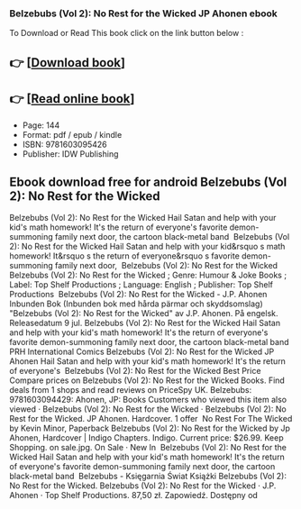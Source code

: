 ### Belzebubs (Vol 2): No Rest for the Wicked JP Ahonen ebook

To Download or Read This book click on the link button below :

## 👉  [**[Download book](http://filesbooks.info/download.php?group=book&from=github.com&id=714112&lnk=1063 "Download book")**]

## 👉  [**[Read online book](http://filesbooks.info/download.php?group=book&from=github.com&id=714112&lnk=1063 "Read online book")**]


* Page: 144
* Format: pdf / epub / kindle
* ISBN: 9781603095426
* Publisher: IDW Publishing



## Ebook download free for android Belzebubs (Vol 2): No Rest for the Wicked



 Belzebubs (Vol 2): No Rest for the Wicked Hail Satan and help with your kid&#039;s math homework! It&#039;s the return of everyone&#039;s favorite demon-summoning family next door, the cartoon black-metal band 
 Belzebubs (Vol 2): No Rest for the Wicked Hail Satan and help with your kid&amp;rsquo s math homework! It&amp;rsquo s the return of everyone&amp;rsquo s favorite demon-summoning family next door, 
 Belzebubs (Vol 2): No Rest for the Wicked Belzebubs (Vol 2): No Rest for the Wicked ; Genre: Humour &amp; Joke Books ; Label: Top Shelf Productions ; Language: English ; Publisher: Top Shelf Productions 
 Belzebubs (Vol 2): No Rest for the Wicked - J.P. Ahonen Inbunden Bok (Inbunden bok med hårda pärmar och skyddsomslag) &quot;Belzebubs (Vol 2): No Rest for the Wicked&quot; av J.P. Ahonen. På engelsk. Releasedatum 9 jul.
 Belzebubs (Vol 2): No Rest for the Wicked Hail Satan and help with your kid&#039;s math homework! It&#039;s the return of everyone&#039;s favorite demon-summoning family next door, the cartoon black-metal band 
 PRH International Comics Belzebubs (Vol 2): No Rest for the Wicked JP Ahonen Hail Satan and help with your kid&#039;s math homework! It&#039;s the return of everyone&#039;s 
 Belzebubs (Vol 2): No Rest for the Wicked Best Price Compare prices on Belzebubs (Vol 2): No Rest for the Wicked Books. Find deals from 1 shops and read reviews on PriceSpy UK.
 Belzebubs: 9781603094429: Ahonen, JP: Books Customers who viewed this item also viewed · Belzebubs (Vol 2): No Rest for the Wicked · Belzebubs (Vol 2): No Rest for the Wicked. JP Ahonen. Hardcover. 1 offer 
 No Rest For The Wicked by Kevin Minor, Paperback Belzebubs (Vol 2): No Rest for the Wicked by Jp Ahonen, Hardcover | Indigo Chapters. Indigo. Current price: $26.99. Keep Shopping. on sale.jpg. On Sale · New In 
 Belzebubs (Vol 2): No Rest for the Wicked Hail Satan and help with your kid&#039;s math homework! It&#039;s the return of everyone&#039;s favorite demon-summoning family next door, the cartoon black-metal band 
 Belzebubs - Księgarnia Świat Książki Belzebubs (Vol 2): No Rest for the Wicked. Belzebubs (Vol 2): No Rest for the Wicked · J.P. Ahonen · Top Shelf Productions. 87,50 zł. Zapowiedź. Dostępny od 





